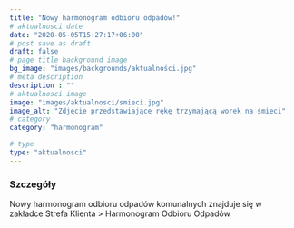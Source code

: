 ```yaml
---
title: "Nowy harmonogram odbioru odpadów!"
# aktualnosci date
date: "2020-05-05T15:27:17+06:00"
# post save as draft
draft: false
# page title background image
bg_image: "images/backgrounds/aktualności.jpg"
# meta description
description : ""
# aktualnosci image
image: "images/aktualnosci/smieci.jpg"
image_alt: "Zdjęcie przedstawiające rękę trzymającą worek na śmieci"
# category
category: "harmonogram"

# type
type: "aktualnosci"
---
```


### Szczegóły

Nowy harmonogram odbioru odpadów komunalnych znajduje się w zakładce Strefa Klienta > Harmonogram Odbioru Odpadów